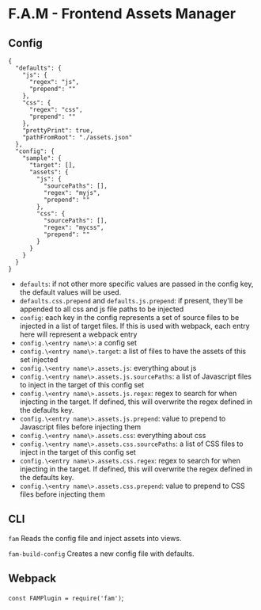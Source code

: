 # F.A.M - Frontend Assets Manager

## Config

    {
	  "defaults": {
	    "js": {
	      "regex": "js",
	      "prepend": ""
	    },
	    "css": {
	      "regex": "css",
	      "prepend": ""
	    },
	    "prettyPrint": true,
	    "pathFromRoot": "./assets.json"
	  },
	  "config": {
	    "sample": {
	      "target": [],
	      "assets": {
	        "js": {
	          "sourcePaths": [],
	          "regex": "myjs",
	          "prepend": ""
	        },
	        "css": {
	          "sourcePaths": [],
	          "regex": "mycss",
	          "prepend": ""
	        }
	      }
	    }
	  }
	}

 - `defaults`: if not other more specific values are passed in the config key, the default values will be used.
 - `defaults.css.prepend` and `defaults.js.prepend`: if present, they'll be appended to all css and js file paths to be injected
 - `config`: each key in the config represents a set of source files to be injected in a list of target files. If this is used with webpack, each entry here will represent a webpack entry
 - `config.\<entry name\>`: a config set
 - `config.\<entry name\>.target`: a list of files to have the assets of this set injected
 - `config.\<entry name\>.assets.js`: everything about js
 - `config.\<entry name\>.assets.js.sourcePaths`: a list of Javascript files to inject in the target of this config set
 - `config.\<entry name\>.assets.js.regex`: regex to search for when injecting in the target. If defined, this will overwrite the regex defined in the defaults key.
 - `config.\<entry name\>.assets.js.prepend`: value to prepend to Javascript files before injecting them
 - `config.\<entry name\>.assets.css`: everything about css
  - `config.\<entry name\>.assets.css.sourcePaths`: a list of CSS files to inject in the target of this config set
 - `config.\<entry name\>.assets.css.regex`: regex to search for when injecting in the target. If defined, this will overwrite the regex defined in the defaults key.
 - `config.\<entry name\>.assets.css.prepend`: value to prepend to CSS files before injecting them


## CLI
`fam`
Reads the config file and inject assets into views.


`fam-build-config`
Creates a new config file with defaults.

## Webpack
`const FAMPlugin = require('fam')`;

